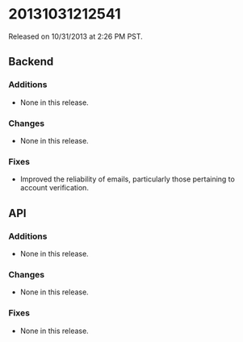 20131031212541
==============

Released on 10/31/2013 at 2:26 PM PST.

## Backend

### Additions

*   None in this release.

### Changes

*   None in this release.

### Fixes

*   Improved the reliability of emails, particularly those pertaining to account
    verification.

## API

### Additions

*   None in this release.

### Changes

*   None in this release.

### Fixes

*   None in this release.
